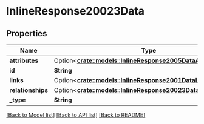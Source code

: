 # InlineResponse20023Data

## Properties

Name | Type | Description | Notes
------------ | ------------- | ------------- | -------------
**attributes** | Option<[**crate::models::InlineResponse2005DataAttributes**](inline_response_200_5_data_attributes.md)> |  | [optional]
**id** | **String** |  | 
**links** | Option<[**crate::models::InlineResponse2001DataLinks**](inline_response_200_1_data_links.md)> |  | [optional]
**relationships** | Option<[**crate::models::InlineResponse20023DataRelationships**](inline_response_200_23_data_relationships.md)> |  | [optional]
**_type** | **String** |  | 

[[Back to Model list]](../README.md#documentation-for-models) [[Back to API list]](../README.md#documentation-for-api-endpoints) [[Back to README]](../README.md)


